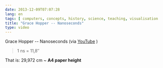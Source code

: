 ```yaml
---
date: 2013-12-09T07:07:28
lang: en
tags: [ computers, concepts, history, science, teaching, visualisation ]
title: "Grace Hopper -- Nanoseconds"
type: video
---
```


Grace Hopper -- Nanoseconds (via [YouTube](http://www.youtube.com/watch?v=JEpsKnWZrJ8) )

> 1 ns = 11,8″

That is: 29,972 cm \~ **A4 paper height**

